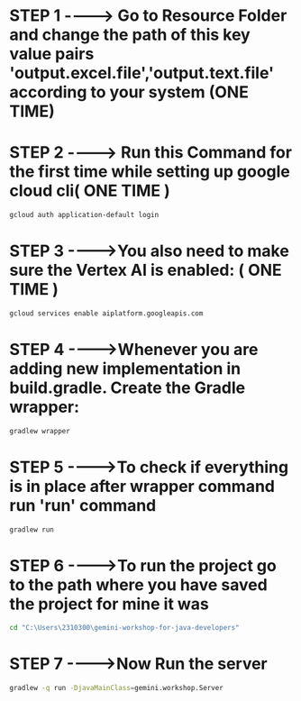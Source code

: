 # STEP 1 ----> Go to Resource Folder and change the path of this key value pairs 'output.excel.file','output.text.file' according to your system (ONE TIME)

# STEP 2 ----> Run this Command for the first time while setting up google cloud cli( ONE TIME )

```bash
gcloud auth application-default login
```
# STEP 3 ---->You also need to make sure the Vertex AI is enabled: ( ONE TIME )

```bash
gcloud services enable aiplatform.googleapis.com
```
# STEP 4 ---->Whenever you are adding new implementation in build.gradle. Create the Gradle wrapper:

```bash
gradlew wrapper
```

# STEP 5 ---->To check if everything is in place after wrapper command run 'run' command

```bash
gradlew run
```

# STEP 6 ---->To run the project go to the path where you have saved the project for mine it was

```bash
cd "C:\Users\2310300\gemini-workshop-for-java-developers"
```

# STEP 7 ---->Now Run the server

```bash
gradlew -q run -DjavaMainClass=gemini.workshop.Server
```



